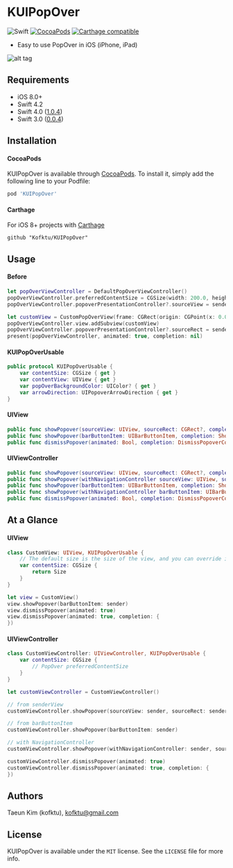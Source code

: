 # KUIPopOver

![Swift](https://img.shields.io/badge/Swift-4.0-orange.svg)
[![CocoaPods](http://img.shields.io/cocoapods/v/KUIPopOver.svg?style=flat)](http://cocoapods.org/?q=name%3AKUIPopOver%20author%3AKofktu)
[![Carthage compatible](https://img.shields.io/badge/Carthage-compatible-4BC51D.svg?style=flat)](https://github.com/Carthage/Carthage)

- Easy to use PopOver in iOS (iPhone, iPad)

![alt tag](Screenshot/KUIPopOver.gif)

## Requirements
- iOS 8.0+
- Swift 4.2
- Swift 4.0 ([1.0.4](https://github.com/Kofktu/KUIPopOver/tree/1.0.4))
- Swift 3.0 ([0.0.4](https://github.com/Kofktu/KUIPopOver/tree/0.0.4))

## Installation

#### CocoaPods
KUIPopOver is available through [CocoaPods](http://cocoapods.org). To install
it, simply add the following line to your Podfile:

```ruby
pod 'KUIPopOver'
```

#### Carthage
For iOS 8+ projects with [Carthage](https://github.com/Carthage/Carthage)

```
github "Kofktu/KUIPopOver"
```

## Usage

#### Before

```swift
let popOverViewController = DefaultPopOverViewController()
popOverViewController.preferredContentSize = CGSize(width: 200.0, height: 300.0)
popOverViewController.popoverPresentationController?.sourceView = sender

let customView = CustomPopOverView(frame: CGRect(origin: CGPoint(x: 0.0, y: 0.0), size: CGSize(width: 200.0, height: 300.0)))
popOverViewController.view.addSubview(customView)
popOverViewController.popoverPresentationController?.sourceRect = sender.bounds
present(popOverViewController, animated: true, completion: nil)
```

#### KUIPopOverUsable

```swift
public protocol KUIPopOverUsable {
    var contentSize: CGSize { get }
    var contentView: UIView { get }
    var popOverBackgroundColor: UIColor? { get }
    var arrowDirection: UIPopoverArrowDirection { get }
}

```

#### UIView

```swift
public func showPopover(sourceView: UIView, sourceRect: CGRect?, completion: ShowPopoverCompletion?)
public func showPopover(barButtonItem: UIBarButtonItem, completion: ShowPopoverCompletion?)
public func dismissPopover(animated: Bool, completion: DismissPopoverCompletion?)
```

#### UIViewController

```swift
public func showPopover(sourceView: UIView, sourceRect: CGRect?, completion: ShowPopoverCompletion?)
public func showPopover(withNavigationController sourceView: UIView, sourceRect: CGRect?, completion: ShowPopoverCompletion?)
public func showPopover(barButtonItem: UIBarButtonItem, completion: ShowPopoverCompletion?)
public func showPopover(withNavigationController barButtonItem: UIBarButtonItem, completion: ShowPopoverCompletion?)
public func dismissPopover(animated: Bool, completion: DismissPopoverCompletion?)
```

## At a Glance

#### UIView

```swift
class CustomView: UIView, KUIPopOverUsable {
    // The default size is the size of the view, and you can override it if you want to customize it.
    var contentSize: CGSize {
    	return Size
    }
}

let view = CustomView()
view.showPopover(barButtonItem: sender)
view.dismissPopover(animated: true)
view.dismissPopover(animated: true, completion: {
})
```

#### UIViewController

```swift
class CustomViewController: UIViewController, KUIPopOverUsable {
    var contentSize: CGSize {
        // PopOver preferredContentSize
    }
}

let customViewController = CustomViewController()

// from senderView
customViewController.showPopover(sourceView: sender, sourceRect: sender.bounds)

// from barButtonItem
customViewController.showPopover(barButtonItem: sender)

// with NavigationController
customViewController.showPopover(withNavigationController: sender, sourceRect: sender.bounds)

customViewController.dismissPopover(animated: true)
customViewController.dismissPopover(animated: true, completion: {
})
```

## Authors

Taeun Kim (kofktu), <kofktu@gmail.com>

## License

KUIPopOver is available under the ```MIT``` license. See the ```LICENSE``` file for more info.

